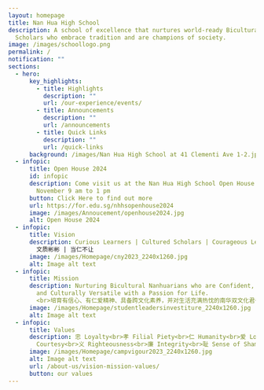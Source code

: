 ```yaml
---
layout: homepage
title: Nan Hua High School
description: A school of excellence that nurtures world-ready Bicultural
  Scholars who embrace tradition and are champions of society.
image: /images/schoollogo.png
permalink: /
notification: ""
sections:
  - hero:
      key_highlights:
        - title: Highlights
          description: ""
          url: /our-experience/events/
        - title: Announcements
          description: ""
          url: /announcements
        - title: Quick Links
          description: ""
          url: /quick-links
      background: /images/Nan Hua High School at 41 Clementi Ave 1-2.jpg
  - infopic:
      title: Open House 2024
      id: infopic
      description: Come visit us at the Nan Hua High School Open House 2024 on  23
        November 9 am to 1 pm
      button: Click Here to find out more
      url: https://for.edu.sg/nhhsopenhouse2024
      image: /images/Annoucement/openhouse2024.jpg
      alt: Open House 2024
  - infopic:
      title: Vision
      description: Curious Learners | Cultured Scholars | Courageous Leaders<br>乐学善思 |
        文质彬彬 | 当仁不让
      image: /images/Homepage/cny2023_2240x1260.jpg
      alt: Image alt text
  - infopic:
      title: Mission
      description: Nurturing Bicultural Nanhuarians who are Confident, Compassionate
        and Culturally Versatile with a Passion for Life.
        <br>培育有信心、有仁爱精神、具备跨文化素养，并对生活充满热忱的南华双文化君子
      image: /images/Homepage/studentleadersinvestiture_2240x1260.jpg
      alt: Image alt text
  - infopic:
      title: Values
      description: 忠 Loyalty<br>孝 Filial Piety<br>仁 Humanity<br>爱 Love<br>礼
        Courtesy<br>义 Righteousness<br>廉 Integrity<br>耻 Sense of Shame
      image: /images/Homepage/campvigour2023_2240x1260.jpg
      alt: Image alt text
      url: /about-us/vision-mission-values/
      button: our values
---
```

